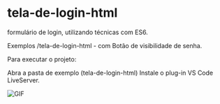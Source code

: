 # tela-de-login-html

formulário de login, utilizando técnicas com ES6.

Exemplos
/tela-de-login-html - com Botão de visibilidade de senha.

Para executar o projeto:

Abra a pasta de exemplo (tela-de-login-html)
Instale o plug-in VS Code LiveServer.


<img src="https://i.imgur.com/41ZaFOI.png" alt="GIF" data-canonical-src="ttps://i.imgur.com/41ZaFOI.png" style="max-width: 50%;">
